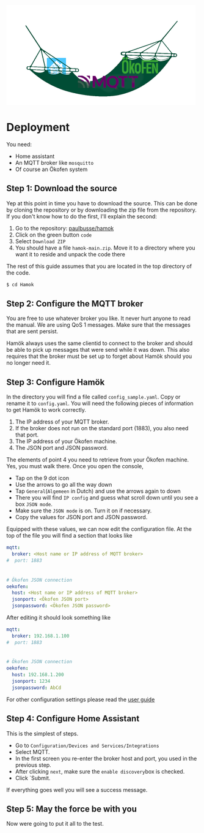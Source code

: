 <img src="pics/hamok.png" style="zoom: 50%;" />

# Deployment

You need:

- Home assistant
- An MQTT broker like ```mosquitto```
- Of course an Ökofen system

## Step 1: Download the source

Yep at this point in time you have to download the source. This can be done by cloning the repository or by downloading the zip file from the repository. If you don't know how to do the first, I'll explain the second:

1.  Go to the repository: [paulbusse/hamok](https://github.com/paulbusse/Hamok)
2.  Click on the green button ```code```
3.  Select ```Download ZIP```
4.  You should have a file ```hamok-main.zip```. Move it to a directory where you want it to reside and unpack the code there

The  rest of this guide assumes that you are located in the top directory of the code.

```bash
$ cd Hamok
```

## Step 2: Configure the MQTT broker

You are free to use whatever broker you like. It never hurt anyone to read the manual. We are using QoS 1 messages. Make sure that the messages that are sent persist. 

Hamök always uses the same clientid to connect to the broker and should be able to pick up messages that were send while it was down. This also requires that the broker must be set up to forget about Hamök should you no longer need it.

## Step 3: Configure Hamök

In the directory you will find a file called `config_sample.yaml`. Copy or rename it to `config.yaml`. You will need the following pieces of information to get Hamök to work correctly.

1. The IP address of your MQTT broker.
2. If the broker does not run on the standard port (1883), you also need that port.
3. The IP address of your Ökofen machine.
4. The JSON port and JSON password.

The elements of point 4 you need to retrieve from your Ökofen machine. Yes, you must walk there. Once you open the console,

* Tap on the 9 dot icon
* Use the arrows to go all the way down
* Tap `General`(`Algemeen` in Dutch) and use the arrows again to down
* There you will find `IP config` and guess what scroll down until you see a box `JSON mode`.
* Make sure the `JSON mode` is on. Turn it on if necessary.
* Copy the values for JSON port and JSON password.

Equipped with these values, we can now edit the configuration file. At the top of the file you will find a section that looks like

```yaml
mqtt:
  broker: <Host name or IP address of MQTT broker>
#  port: 1883


# Ökofen JSON connection
oekofen:
  host: <Host name or IP address of MQTT broker>
  jsonport: <Ökofen JSON port>
  jsonpassword: <Ökofen JSON password>
```

After editing it should look something like

```yaml
mqtt:
  broker: 192.168.1.100
#  port: 1883


# Ökofen JSON connection
oekofen:
  host: 192.168.1.200
  jsonport: 1234
  jsonpassword: AbCd
```

For other configuration settings please read the [user guide](usage.md)

## Step 4: Configure Home Assistant

This is the simplest of steps. 

* Go to `Configuration/Devices and Services/Integrations`
* Select MQTT.
* In the first screen you re-enter the broker host and port, you used in the previous step.
* After clicking `next`, make sure the `enable discovery`box is checked.
* Click `Submit.

If everything goes well you will see a success message.

## Step 5: May the force be with you

Now were going to put it all to the test.

